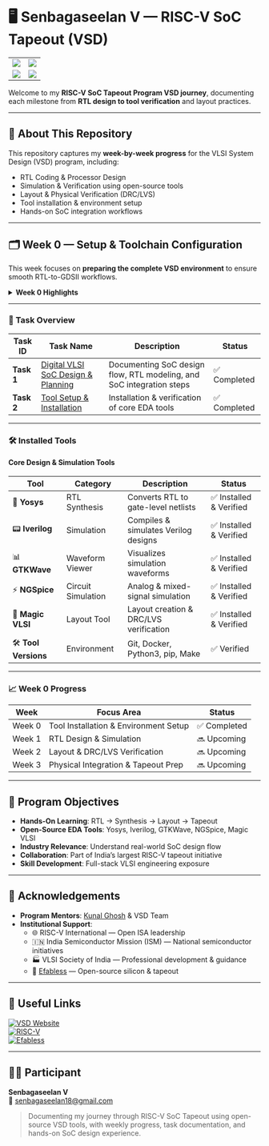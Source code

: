 # 🖥️ Senbagaseelan V — RISC-V SoC Tapeout (VSD)

<table align="center">
  <tr>
    <td>
      <img src="https://img.shields.io/badge/RISC--V-SoC-1E90FF?style=for-the-badge&logo=riscv&logoColor=white&labelColor=000000" />
    </td>
    <td>
      <img src="https://img.shields.io/badge/Tapeout-Program-FF4500?style=for-the-badge&logoColor=white&labelColor=000000" />
    </td>
  </tr>
  <tr>
    <td>
      <img src="https://img.shields.io/badge/Participants-3500+-32CD32?style=for-the-badge&logoColor=white&labelColor=000000" />
    </td>
    <td>
      <img src="https://img.shields.io/badge/Location-India-FFD700?style=for-the-badge&logo=flag-in&logoColor=white&labelColor=000000" />
    </td>
  </tr>
</table>



Welcome to my **RISC-V SoC Tapeout Program VSD journey**, documenting each milestone from **RTL design to tool verification** and layout practices.

---

## 📌 About This Repository
This repository captures my **week-by-week progress** for the VLSI System Design (VSD) program, including:

- RTL Coding & Processor Design  
- Simulation & Verification using open-source tools  
- Layout & Physical Verification (DRC/LVS)  
- Tool installation & environment setup  
- Hands-on SoC integration workflows  

---

## 🗂️ Week 0 — Setup & Toolchain Configuration

This week focuses on **preparing the complete VSD environment** to ensure smooth RTL-to-GDSII workflows.

<details>
<summary><b>Week 0 Highlights</b></summary>

- Installed core open-source EDA tools  
- Verified versions of all required tools (Git, Docker, Python3, pip, Make)  
- Organized documentation for subsequent weeks  

</details>

---

### 📌 Task Overview

| Task ID | Task Name | Description | Status |
|---------|-----------|-------------|--------|
| **Task 1** | [Digital VLSI SoC Design & Planning](./Task1-Digital%20VLSI%20SoC%20Design%20and%20Planning%20Summary.md) | Documenting SoC design flow, RTL modeling, and SoC integration steps | ✅ Completed |
| **Task 2** | [Tool Setup & Installation](./Task2-Tool%20Setup%20and%20Installation.md) | Installation & verification of core EDA tools | ✅ Completed |

---

### 🛠️ Installed Tools

#### Core Design & Simulation Tools

| Tool | Category | Description | Status |
|------|---------|-------------|--------|
| 🧠 **Yosys** | RTL Synthesis | Converts RTL to gate-level netlists | ✅ Installed & Verified |
| 📟 **Iverilog** | Simulation | Compiles & simulates Verilog designs | ✅ Installed & Verified |
| 📊 **GTKWave** | Waveform Viewer | Visualizes simulation waveforms | ✅ Installed & Verified |
| ⚡ **NGSpice** | Circuit Simulation | Analog & mixed-signal simulation | ✅ Installed & Verified |
| 🎨 **Magic VLSI** | Layout Tool | Layout creation & DRC/LVS verification | ✅ Installed & Verified |
| 🛠️ **Tool Versions** | Environment | Git, Docker, Python3, pip, Make | ✅ Verified |

---

### 📈 Week 0 Progress

<div align="center">

| Week | Focus Area | Status |
|------|------------|--------|
| Week 0 | Tool Installation & Environment Setup | ✅ Completed |
| Week 1 | RTL Design & Simulation | 🔜 Upcoming |
| Week 2 | Layout & DRC/LVS Verification | 🔜 Upcoming |
| Week 3 | Physical Integration & Tapeout Prep | 🔜 Upcoming |

</div>

---

## 🌟 Program Objectives

- **Hands-On Learning**: RTL → Synthesis → Layout → Tapeout  
- **Open-Source EDA Tools**: Yosys, Iverilog, GTKWave, NGSpice, Magic VLSI  
- **Industry Relevance**: Understand real-world SoC design flow  
- **Collaboration**: Part of India’s largest RISC-V tapeout initiative  
- **Skill Development**: Full-stack VLSI engineering exposure  

---

## 🙏 Acknowledgements

- **Program Mentors**: [Kunal Ghosh](https://github.com/kunalg123) & VSD Team  
- **Institutional Support**:  
  - 🌐 RISC-V International — Open ISA leadership  
  - 🇮🇳 India Semiconductor Mission (ISM) — National semiconductor initiatives  
  - 🏭 VLSI Society of India — Professional development & guidance  
  - 🔧 [Efabless](https://github.com/efabless) — Open-source silicon & tapeout  

---

## 🔗 Useful Links

[![VSD Website](https://img.shields.io/badge/VSD-Official%20Website-blue?style=flat-square)](https://vsdiat.vlsisystemdesign.com/)  
[![RISC-V](https://img.shields.io/badge/RISC--V-International-green?style=flat-square)](https://riscv.org/)  
[![Efabless](https://img.shields.io/badge/Efabless-Platform-orange?style=flat-square)](https://efabless.com/)

---

## 👨‍💻 Participant

**Senbagaseelan V**  
📧 senbagaseelan18@gmail.com  

> Documenting my journey through RISC-V SoC Tapeout using open-source VSD tools, with weekly progress, task documentation, and hands-on SoC design experience.
